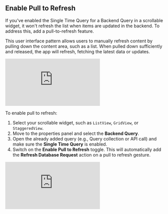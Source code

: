 

## Enable Pull to Refresh
If you've enabled the Single Time Query for a Backend Query in a scrollable widget, it won't refresh the list when items are updated in the backend. To address this, add a pull-to-refresh feature.

This user interface pattern allows users to manually refresh content by pulling down the content area, such as a list. When pulled down sufficiently and released, the app will refresh, fetching the latest data or updates.

<div class="video-container"><iframe src="https://www.loom.
com/embed/d346382211cb4ee3a0d113dd5520f034?sid=e994b1b5-8da1-4b30-9244-c330475d5c09" frameborder="0" allow="accelerometer; autoplay; clipboard-write; encrypted-media; gyroscope; picture-in-picture; web-share" referrerpolicy="strict-origin-when-cross-origin" allowfullscreen></iframe></div>

<p></p>


To enable pull to refresh:

1. Select your scrollable widget, such as `ListView`, `GridView`, or `StaggeredView`. 
2. Move to the properties panel and select the **Backend Query**. 
3. Open the already added query (e.g., Query collection or API call) and make sure the **Single Time Query** is enabled. 
4. Switch on the **Enable Pull to Refresh** toggle. This will automatically add the **Refresh Database Request** action on a pull to refresh gesture.

<div class="video-container"><iframe src="https://www.loom.
com/embed/a83bfb12645340ae80a36ccf2cb9a63d?sid=28c284ff-342d-4535-bf0e-a288ca52d15c" frameborder="0" allow="accelerometer; autoplay; clipboard-write; encrypted-media; gyroscope; picture-in-picture; web-share" referrerpolicy="strict-origin-when-cross-origin" allowfullscreen></iframe></div>


